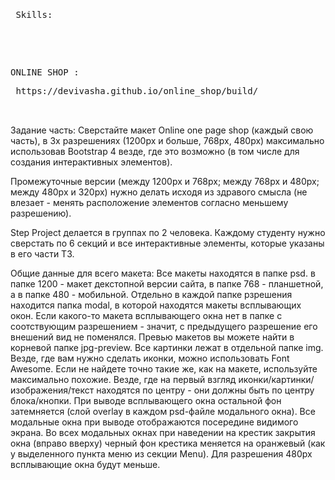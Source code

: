 <pre>
 <pre> Skills:</pre>
 <pre>ONLINE SHOP :</pre> https://devivasha.github.io/online_shop/build/
 </pre>

 
Задание часть:
Сверстайте макет Online one page shop (каждый свою часть), в 3х разрешениях (1200px и больше, 768px, 480px) максимально использовав Bootstrap 4 везде, где это возможно (в том числе для создания интерактивных элементов).

Промежуточные версии (между 1200px и 768px; между 768px и 480px; между 480px и 320px) нужно делать исходя из здравого смысла (не влезает - менять расположение элементов согласно меньшему разрешению).

Step Project делается в группах по 2 человека. Каждому студенту нужно сверстать по 6 секций и все интерактивные элементы, которые указаны в его части ТЗ.

Общие данные для всего макета:
Все макеты находятся в папке psd. в папке 1200 - макет декстопной версии сайта, в папке 768 - планшетной, а в папке 480 - мобильной.
Отдельно в каждой папке рзрешения находится папка modal, в которой находятся макеты всплывающих окон. Если какого-то макета всплывающего окна нет в папке с соотствующим разрешением - значит, с предыдущего разрешение его внешений вид не поменялся.
Превью макетов вы можете найти в корневой папке jpg-preview.
Все картинки лежат в отдельной папке img.
Везде, где вам нужно сделать иконки, можно использовать Font Awesome. Если не найдете точно такие же, как на макете, используйте максимально похожие.
Везде, где на первый взгляд иконки/картинки/изображения/текст находятся по центру - они должны быть по центру блока/кнопки.
При выводе всплывающего окна остальной фон затемняется (слой overlay в каждом psd-файле модального окна).
Все модальные окна при выводе отображаются посередине видимого экрана.
Во всех модальных окнах при наведении на крестик закрытия окна (вправо вверху) черный фон крестика меняется на оранжевый (как у выделенного пункта меню из секции Menu).
Для разрешения 480px всплывающие окна будут меньше.
